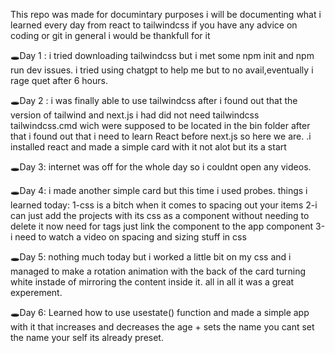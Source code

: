 This repo was made for documintary purposes i will be documenting what i learned every day from react to tailwindcss
if you have any advice on coding or git in general i would be thankfull for it


🕳Day 1 : 
  i tried downloading tailwindcss but i met some npm init and npm run dev issues.
  i tried using chatgpt to help me but to no avail,eventually i rage quet after 6 hours.

🕳Day 2 : 
  i was finally able to use tailwindcss after i found out that the version of tailwind and next.js i had did not need
tailwindcss tailwindcss.cmd wich were  supposed to be located in the bin folder after that i found out that i need to
learn React before next.js so here we are.
.i installed react and made a simple card with it not alot but its a start

🕳Day 3: internet was off for the whole day so i couldnt open any videos.

🕳Day 4: i made another simple card but this time i used probes.
things i learned today: 
1-css is a bitch when it comes to spacing out your items 
2-i can just add the projects with its css as a component without needing to delete it now need for tags just link the component to the app component
3-i need to watch a video on spacing and sizing stuff in css 

🕳Day 5: nothing much today but i worked a little bit on my css and i managed to make a rotation animation with the back of the card turning white instade of mirroring the content inside it. all in all it was a great experement.

🕳Day 6: Learned how to use usestate() function and made a simple app with it that increases and decreases the age + sets the name you cant set the name your self its already preset.
